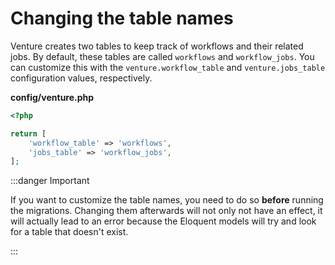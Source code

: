 # Changing the table names

Venture creates two tables to keep track of workflows and their related jobs. By
default, these tables are called `workflows` and `workflow_jobs`. You can
customize this with the `venture.workflow_table` and `venture.jobs_table`
configuration values, respectively.

**config/venture.php**

```php
<?php

return [
    'workflow_table' => 'workflows',
    'jobs_table' => 'workflow_jobs',
];
```

:::danger Important

If you want to customize the table names, you need to do so **before** running
the migrations. Changing them afterwards will not only not have an effect, it
will actually lead to an error because the Eloquent models will try and look for
a table that doesn't exist.

:::
